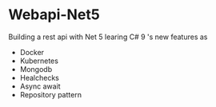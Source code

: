 # Webapi-Net5
Building a rest api with Net 5 learing C# 9 's new features as
* Docker
* Kubernetes
* Mongodb
* Healchecks
* Async await
* Repository pattern
